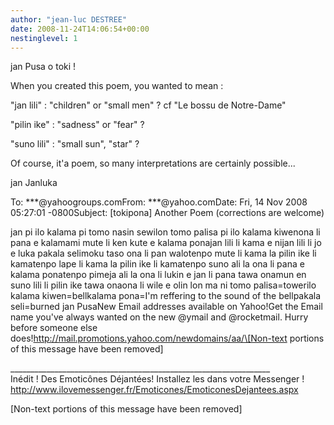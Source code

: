 ```yaml
---
author: "jean-luc DESTREE"
date: 2008-11-24T14:06:54+00:00
nestinglevel: 1
---
```

jan Pusa o toki !  
  
When you created this poem, you wanted to mean :  
  
"jan lili" : "children" or "small men" ? cf "Le bossu de Notre-Dame"  
  
"pilin ike" : "sadness" or "fear" ?  
  
"suno lili" : "small sun", "star" ?  
  
Of course, it'a poem, so many interpretations are certainly possible...  
  
jan Janluka  
  
  
  
To: \*\*\*@yahoogroups.comFrom: \*\*\*@yahoo.comDate: Fri, 14 Nov 2008 05:27:01 -0800Subject: \[tokipona\] Another Poem (corrections are welcome)  
  
  
  
jan pi ilo kalama pi tomo nasin sewilon tomo palisa pi ilo kalama kiwenona li pana e kalamami mute li ken kute e kalama ponajan lili li kama e nijan lili li jo e luka pakala selimoku taso ona li pan walotenpo mute li kama la pilin ike li kamatenpo lape li kama la pilin ike li kamatenpo suno ali la ona li pana e kalama ponatenpo pimeja ali la ona li lukin e jan li pana tawa onamun en suno lili li pilin ike tawa onaona li wile e olin lon ma ni tomo palisa=towerilo kalama kiwen=bellkalama pona=I'm reffering to the sound of the bellpakala seli=burned jan PusaNew Email addresses available on Yahoo!Get the Email name you&#39;ve always wanted on the new @ymail and @rocketmail. Hurry before someone else does!http://mail.promotions.yahoo.com/newdomains/aa/\[Non-text portions of this message have been removed\]  
  
  
  
  
  
\_\_\_\_\_\_\_\_\_\_\_\_\_\_\_\_\_\_\_\_\_\_\_\_\_\_\_\_\_\_\_\_\_\_\_\_\_\_\_\_\_\_\_\_\_\_\_\_\_\_\_\_\_\_\_\_\_\_\_\_\_\_\_\_\_  
Inédit ! Des Emoticônes Déjantées! Installez les dans votre Messenger !  
http://www.ilovemessenger.fr/Emoticones/EmoticonesDejantees.aspx  
  
\[Non-text portions of this message have been removed\]